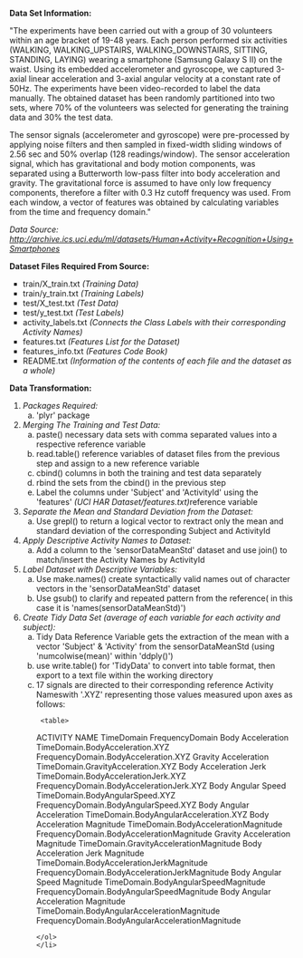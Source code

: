 <p><b>Data Set Information:</b></p>
<p>"The experiments have been carried out with a group of 30 volunteers within an age bracket of 19-48 years. Each person performed six activities (WALKING, WALKING_UPSTAIRS, WALKING_DOWNSTAIRS, SITTING, STANDING, LAYING) wearing a smartphone (Samsung Galaxy S II) on the waist. Using its embedded accelerometer and gyroscope, we captured 3-axial linear acceleration and 3-axial angular velocity at a constant rate of 50Hz. The experiments have been video-recorded to label the data manually. The obtained dataset has been randomly partitioned into two sets, where 70% of the volunteers was selected for generating the training data and 30% the test data.

The sensor signals (accelerometer and gyroscope) were pre-processed by applying noise filters and then sampled in fixed-width sliding windows of 2.56 sec and 50% overlap (128 readings/window). The sensor acceleration signal, which has gravitational and body motion components, was separated using a Butterworth low-pass filter into body acceleration and gravity. The gravitational force is assumed to have only low frequency components, therefore a filter with 0.3 Hz cutoff frequency was used. From each window, a vector of features was obtained by calculating variables from the time and frequency domain."</p>
  <p><i>Data Source: <a href = "http://archive.ics.uci.edu/ml/datasets/Human+Activity+Recognition+Using+Smartphones">http://archive.ics.uci.edu/ml/datasets/Human+Activity+Recognition+Using+Smartphones </a></i></p>
  
<p><b>Dataset Files Required From Source:</b></p>
<ul style="list-style-type:square">
  <li>train/X_train.txt <i>(Training Data)</i></li>
  <li>train/y_train.txt <i>(Training Labels)</i></li>
  <li>test/X_test.txt <i>(Test Data)</i></li>
  <li>test/y_test.txt <i>(Test Labels)</i></li>
  <li>activity_labels.txt <i>(Connects the Class Labels with their corresponding Activity Names)</i></li>
  <li>features.txt <i>(Features List for the Dataset)</i></li>
  <li>features_info.txt <i>(Features Code Book)</i></li>
  <li>README.txt <i>(Information of the contents of each file and the dataset as a whole)</i></li>
</ul>

<p><b>Data Transformation:</b></p>

<ol type="1">

   <li><i>Packages Required:</i>
   <ol type="a">
      <li>'plyr' package</li>
    </ol>
    </li>
    
  <li><i>Merging The Training and Test Data:</i>
    <ol type="a">
      <li>paste() necessary data sets with comma separated values into a respective reference variable</li>
      <li>read.table() reference variables of dataset files from the previous step and assign to a new reference variable</li>
      <li>cbind() columns in both the training and test data separately</li> 
      <li>rbind the sets from the cbind() in the previous step</li>
      <li>Label the columns under 'Subject' and 'ActivityId' using the 'features' <i>(UCI HAR Dataset/features.txt)</i>reference variable</li>
    </ol>
    </li>
  
  <li><i>Separate the Mean and Standard Deviation from the Dataset:</i>
    <ol type="a">
      <li>Use grepl() to return a logical vector to rextract only the mean and standard deviation of the corresponding Subject and ActivityId</li>
    </ol>
    </li>
  
  <li><i>Apply Descriptive Activity Names to Dataset:</i>
    <ol type="a">
      <li>Add a column to the 'sensorDataMeanStd' dataset and use join() to match/insert the Activity Names by ActivityId</li>
    </ol>
    </li>
    
  <li><i>Label Dataset with Descriptive Variables:</i>
  <ol type="a">
      <li>Use make.names() create syntactically valid names out of character vectors in the 'sensorDataMeanStd' dataset</li>
      <li>Use gsub() to clarify and repeated pattern from the reference( in this case it is 'names(sensorDataMeanStd)')</li>
    </ol>
    </li>
  
  <li><i>Create Tidy Data Set (average of each variable for each activity and subject):</i>
   <ol type="a">
      <li>Tidy Data Reference Variable gets the extraction of the mean with a vector 'Subject' & 'Activity' from the sensorDataMeanStd (using 'numcolwise(mean)' within 'ddply()')</li>
      <li>use write.table() for 'TidyData' to convert into table format, then export to a text file within the working directory</li>
      <li>17 signals are directed to their corresponding reference Activity Nameswith '.XYZ' representing those values measured upon axes as follows:

     <table>
  <tr>
    <th>ACTIVITY NAME</th>
    <th>TimeDomain</th>
    <th>FrequencyDomain</th>
  </tr>
  <tr>
    <td>Body Acceleration</td>
    <td>TimeDomain.BodyAcceleration.XYZ</td>
    <td>FrequencyDomain.BodyAcceleration.XYZ</td>
  </tr>
  <tr>
    <td>Gravity Acceleration</td>
    <td>TimeDomain.GravityAcceleration.XYZ</td>
    <td></td>
  </tr>
  <tr>
    <td>Body Acceleration Jerk</td>
    <td>TimeDomain.BodyAccelerationJerk.XYZ</td>
    <td>FrequencyDomain.BodyAccelerationJerk.XYZ</td>
  </tr>
  <tr>
    <td>Body Angular Speed</td>
    <td>TimeDomain.BodyAngularSpeed.XYZ</td>
    <td>FrequencyDomain.BodyAngularSpeed.XYZ</td>
  </tr>
  <tr>
    <td>Body Angular Acceleration</td>
    <td>TimeDomain.BodyAngularAcceleration.XYZ</td>
    <td></td>
  </tr>
  <tr>
    <td>Body Acceleration Magnitude</td>
    <td>TimeDomain.BodyAccelerationMagnitude</td>
    <td>FrequencyDomain.BodyAccelerationMagnitude</td>
  </tr>
  <tr>
    <td>Gravity Acceleration Magnitude</td>
    <td>TimeDomain.GravityAccelerationMagnitude</td>
    <td></td>
  </tr>
  <tr>
    <td>Body Acceleration Jerk Magnitude</td>
    <td>TimeDomain.BodyAccelerationJerkMagnitude</td>
    <td>FrequencyDomain.BodyAccelerationJerkMagnitude</td>
  </tr>
  <tr>
    <td>Body Angular Speed Magnitude</td>
    <td>TimeDomain.BodyAngularSpeedMagnitude</td>
    <td>FrequencyDomain.BodyAngularSpeedMagnitude</td>
  </tr>
  <tr>
    <td>Body Angular Acceleration Magnitude</td>
    <td>TimeDomain.BodyAngularAccelerationMagnitude</td>
    <td>FrequencyDomain.BodyAngularAccelerationMagnitude</td>
  </tr>
</table>

    </ol>
    </li>

</ol>

